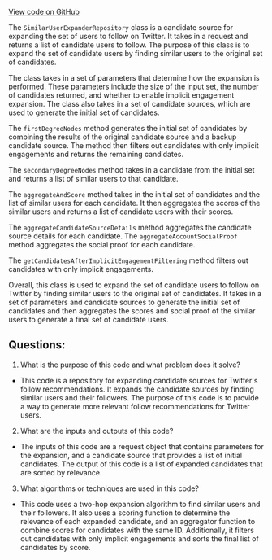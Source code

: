 [View code on GitHub](https://github.com/misbahsy/the-algorithm/follow-recommendations-service/common/src/main/scala/com/twitter/follow_recommendations/common/candidate_sources/base/SimilarUserExpanderRepository.scala)

The `SimilarUserExpanderRepository` class is a candidate source for expanding the set of users to follow on Twitter. It takes in a request and returns a list of candidate users to follow. The purpose of this class is to expand the set of candidate users by finding similar users to the original set of candidates. 

The class takes in a set of parameters that determine how the expansion is performed. These parameters include the size of the input set, the number of candidates returned, and whether to enable implicit engagement expansion. The class also takes in a set of candidate sources, which are used to generate the initial set of candidates. 

The `firstDegreeNodes` method generates the initial set of candidates by combining the results of the original candidate source and a backup candidate source. The method then filters out candidates with only implicit engagements and returns the remaining candidates. 

The `secondaryDegreeNodes` method takes in a candidate from the initial set and returns a list of similar users to that candidate. 

The `aggregateAndScore` method takes in the initial set of candidates and the list of similar users for each candidate. It then aggregates the scores of the similar users and returns a list of candidate users with their scores. 

The `aggregateCandidateSourceDetails` method aggregates the candidate source details for each candidate. The `aggregateAccountSocialProof` method aggregates the social proof for each candidate. 

The `getCandidatesAfterImplicitEngagementFiltering` method filters out candidates with only implicit engagements. 

Overall, this class is used to expand the set of candidate users to follow on Twitter by finding similar users to the original set of candidates. It takes in a set of parameters and candidate sources to generate the initial set of candidates and then aggregates the scores and social proof of the similar users to generate a final set of candidate users.
## Questions: 
 1. What is the purpose of this code and what problem does it solve?
- This code is a repository for expanding candidate sources for Twitter's follow recommendations. It expands the candidate sources by finding similar users and their followers. The purpose of this code is to provide a way to generate more relevant follow recommendations for Twitter users.

2. What are the inputs and outputs of this code?
- The inputs of this code are a request object that contains parameters for the expansion, and a candidate source that provides a list of initial candidates. The output of this code is a list of expanded candidates that are sorted by relevance.

3. What algorithms or techniques are used in this code?
- This code uses a two-hop expansion algorithm to find similar users and their followers. It also uses a scoring function to determine the relevance of each expanded candidate, and an aggregator function to combine scores for candidates with the same ID. Additionally, it filters out candidates with only implicit engagements and sorts the final list of candidates by score.